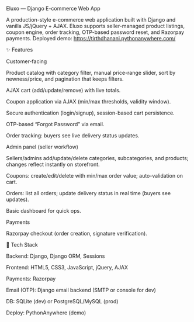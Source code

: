 Eluxo — Django E-commerce Web App

A production-style e-commerce web application built with Django and vanilla JS/jQuery + AJAX. Eluxo supports seller-managed product listings, coupon engine, order tracking, OTP-based password reset, and Razorpay payments. Deployed demo: https://tirthdhanani.pythonanywhere.com/

✨ Features

Customer-facing

Product catalog with category filter, manual price-range slider, sort by newness/price, and pagination that keeps filters.

AJAX cart (add/update/remove) with live totals.

Coupon application via AJAX (min/max thresholds, validity window).

Secure authentication (login/signup), session-based cart persistence.

OTP-based “Forgot Password” via email.

Order tracking: buyers see live delivery status updates.

Admin panel (seller workflow)

Sellers/admins add/update/delete categories, subcategories, and products; changes reflect instantly on storefront.

Coupons: create/edit/delete with min/max order value; auto-validation on cart.

Orders: list all orders; update delivery status in real time (buyers see updates).

Basic dashboard for quick ops.

Payments

Razorpay checkout (order creation, signature verification).

🧱 Tech Stack

Backend: Django, Django ORM, Sessions

Frontend: HTML5, CSS3, JavaScript, jQuery, AJAX

Payments: Razorpay

Email (OTP): Django email backend (SMTP or console for dev)

DB: SQLite (dev) or PostgreSQL/MySQL (prod)

Deploy: PythonAnywhere (demo)
